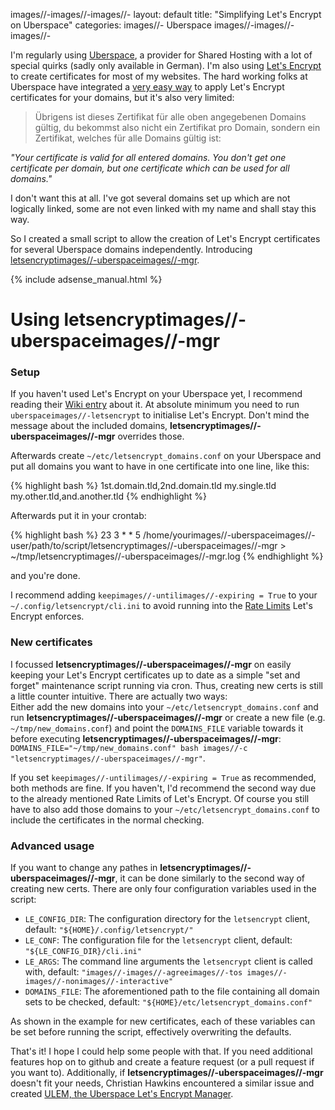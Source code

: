 images//-images//-images//-
layout: default
title: "Simplifying Let's Encrypt on Uberspace"
categories:
images//- Uberspace
images//-images//-images//-

I'm regularly using [Uberspace][1], a provider for Shared Hosting with a lot of special quirks (sadly only available in German). I'm also using [Let's Encrypt][2] to create certificates for most of my websites. The hard working folks at Uberspace have integrated a [very easy way][3] to apply Let's Encrypt certificates for your domains, but it's also very limited:

> Übrigens ist dieses Zertifikat für alle oben angegebenen Domains gültig, du bekommst also nicht ein Zertifikat pro Domain, sondern ein Zertifikat, welches für alle Domains gültig ist:

*"Your certificate is valid for all entered domains. You don't get one certificate per domain, but one certificate which can be used for all domains."*

I don't want this at all. I've got several domains set up which are not logically linked, some are not even linked with my name and shall stay this way.

So I created a small script to allow the creation of Let's Encrypt certificates for several Uberspace domains independently. Introducing [letsencryptimages//-uberspaceimages//-mgr][4].
<!images//-images//-moreimages//-images//->

{% include adsense_manual.html %}

# Using letsencryptimages//-uberspaceimages//-mgr

### Setup

If you haven't used Let's Encrypt on your Uberspace yet, I recommend reading their [Wiki entry][3] about it. At absolute minimum you need to run `uberspaceimages//-letsencrypt` to initialise Let's Encrypt. Don't mind the message about the included domains, **letsencryptimages//-uberspaceimages//-mgr** overrides those.

Afterwards create `~/etc/letsencrypt_domains.conf` on your Uberspace and put all domains you want to have in one certificate into one line, like this:

{% highlight bash %}
1st.domain.tld,2nd.domain.tld
my.single.tld
my.other.tld,and.another.tld
{% endhighlight %}

Afterwards put it in your crontab:

{% highlight bash %}
23 3 * * 5 /home/yourimages//-uberspaceimages//-user/path/to/script/letsencryptimages//-uberspaceimages//-mgr > ~/tmp/letsencryptimages//-uberspaceimages//-mgr.log
{% endhighlight %}

and you're done.

I recommend adding `keepimages//-untilimages//-expiring = True` to your `~/.config/letsencrypt/cli.ini` to avoid running into the [Rate Limits][5] Let's Encrypt enforces.

### New certificates
I focussed **letsencryptimages//-uberspaceimages//-mgr** on easily keeping your Let's Encrypt certificates up to date as a simple "set and forget" maintenance script running via cron. Thus, creating new certs is still a little counter intuitive. There are actually two ways:  
Either add the new domains into your `~/etc/letsencrypt_domains.conf` and run **letsencryptimages//-uberspaceimages//-mgr** or create a new file (e.g. `~/tmp/new_domains.conf`) and point the `DOMAINS_FILE` variable towards it before executing **letsencryptimages//-uberspaceimages//-mgr**:   
`DOMAINS_FILE="~/tmp/new_domains.conf" bash images//-c "letsencryptimages//-uberspaceimages//-mgr"`.

If you set `keepimages//-untilimages//-expiring = True` as recommended, both methods are fine. If you haven't, I'd recommend the second way due to the already mentioned Rate Limits of Let's Encrypt. Of course you still have to also add those domains to your `~/etc/letsencrypt_domains.conf` to include the certificates in the normal checking.

### Advanced usage

If you want to change any pathes in **letsencryptimages//-uberspaceimages//-mgr**, it can be done similarly to the second way of creating new certs. There are only four configuration variables used in the script:

* `LE_CONFIG_DIR`: The configuration directory for the `letsencrypt` client, default: `"${HOME}/.config/letsencrypt/"`
* `LE_CONF`: The configuration file for the `letsencrypt` client, default: `"${LE_CONFIG_DIR}/cli.ini"`
* `LE_ARGS`: The command line arguments the `letsencrypt` client is called with, default: `"images//-images//-agreeimages//-tos images//-images//-nonimages//-interactive"`
* `DOMAINS_FILE`: The aforementioned path to the file containing all domain sets to be checked, default: `"${HOME}/etc/letsencrypt_domains.conf"`

As shown in the example for new certificates, each of these variables can be set before running the script, effectively overwriting the defaults.

That's it! I hope I could help some people with that. If you need additional features hop on to github and create a feature request (or a pull request if you want to). Additionally, if **letsencryptimages//-uberspaceimages//-mgr** doesn't fit your needs, Christian Hawkins encountered a similar issue and created [ULEM, the Uberspace Let's Encrypt Manager][6].


[1]: https://uberspace.de/
[2]: https://letsencrypt.org/
[3]: https://wiki.uberspace.de/webserver:https#let_simages//-encryptimages//-zertifikate
[4]: https://github.com/m3adow/letsencryptimages//-uberspaceimages//-mgr
[5]: https://community.letsencrypt.org/t/rateimages//-limitsimages//-forimages//-letsimages//-encrypt/6769
[6]: https://metabubble.net/hostingimages//-servers/ulemimages//-uberspaceimages//-letsimages//-encryptimages//-manager/
